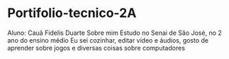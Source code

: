 # Portifolio-tecnico-2A
Aluno: Cauã Fidelis Duarte
Sobre mim
Estudo no Senai de São José, no 2 ano do ensino médio
Eu sei cozinhar, editar vídeo e áudios, gosto de aprender sobre jogos e diversas coisas sobre computadores

